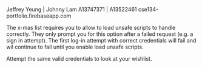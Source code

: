 Jeffrey Yeung 	| Johnny Lam
A13747371	| A13522461
cse134-portfolio.firebaseapp.com

The x-mas list requires you to allow to load unsafe scripts to handle correctly.
They only prompt you for this option after a failed request (e.g. a sign in attempt).
The first log-in attempt with correct credentials will fail and wil continue to fail until you
enable load unsafe scripts.

Attempt the same valid credentials to look at your wishlist.